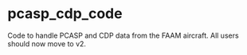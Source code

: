 # pcasp_cdp_code
Code to handle PCASP and CDP data from the FAAM aircraft.
All users should now move to v2.